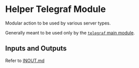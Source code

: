 # Helper Telegraf Module

Modular action to be used by various server types.

Generally meant to be used only by the [`telegraf` main module](../).

## Inputs and Outputs

Refer to [INOUT.md](INOUT.md)
